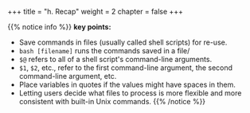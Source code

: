 +++
title = "h. Recap"
weight = 2
chapter = false
+++

{{% notice info %}}
**key points:**
- Save commands in files (usually called shell scripts) for re-use.
- `bash [filename]` runs the commands saved in a file/
- `$@` refers to all of a shell script's command-line arguments.
- `$1`, `$2`, etc., refer to the first command-line argument, the second command-line argument, etc.
- Place variables in quotes if the values might have spaces in them.
- Letting users decide what files to process is more flexible and more consistent with built-in Unix commands.
{{% /notice %}}
